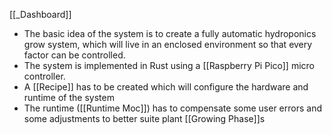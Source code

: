 [[_Dashboard]]

- The basic idea of the system is to create a fully automatic hydroponics grow system, which will live in an enclosed environment so that every factor can be controlled.
- The system is implemented in Rust using a [[Raspberry Pi Pico]] micro controller.
- A [[Recipe]] has to be created which will configure the hardware and runtime of the system
- The runtime ([[Runtime Moc]]) has to compensate some user errors and some adjustments to better suite plant [[Growing Phase]]s
